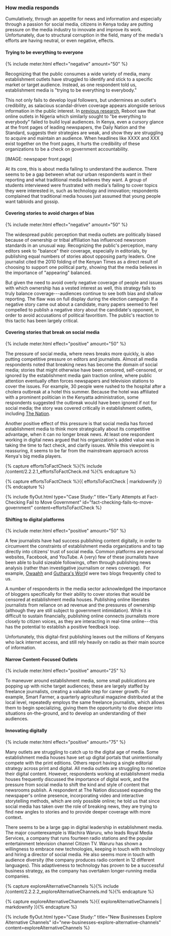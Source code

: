 ### How media responds

Cumulatively, through an appetite for news and information and especially through a passion for social media, citizens in Kenya today are putting pressure on the media industry to innovate and improve its work. Unfortunately, due to structural corruption in the field, many of the media's efforts are having neutral, or even negative, effects.

<div class="flexColumns">
<h4 class="col-1-2">Trying to be everything to everyone</h4>
{% include meter.html effect="negative" amount="50" %}
</div>

Recognizing that the public consumes a wide variety of media, many establishment outlets have struggled to identify and stick to a specific market or target audience. Instead, as one respondent told us, establishment media is "trying to be everything to everybody."

This not only fails to develop loyal followers, but undermines an outlet's credibility, as salacious scandal-driven coverage appears alongside serious information in the public interest. In [previous research](http://westafricamedia.reboot.org/), Reboot saw that online outlets in Nigeria which similarly sought to "be everything to everybody" failed to build loyal audiences. In Kenya, even a cursory glance at the front pages of leading newspapers, the Daily Nation and the Standard, suggests their strategies are weak, and show they are struggling to acquire and maintain an audience. When headlines like XXXX and XXX exist together on the front pages, it hurts the credibility of these organizations to be a check on government accountability.

[IMAGE: newspaper front page]

At its core, this is about media failing to understand the audience. There seems to be a gap between what our urban respondents want in their reporting and what traditional media believes they want. A group of students interviewed were frustrated with media's failing to cover topics they were interested in, such as technology and innovation; respondents complained that traditional media houses just assumed that young people want tabloids and gossip.

<div class="flexColumns">
<h4 class="col-1-2">Covering stories to avoid charges of bias</h4>
{% include meter.html effect="negative" amount="50" %}
</div>

The widespread public perception that media outlets are politically biased because of ownership or tribal affiliation has influenced newsroom standards in an unusual way. Recognizing the public's perception, many editors seek to "balance" their coverage, especially in editorials, by publishing equal numbers of stories about opposing party leaders. One journalist cited the 2010 folding of the Kenyan Times as a direct result of choosing to support one political party, showing that the media believes in the importance of "appearing" balanced.

But given the need to avoid overly negative coverage of people and issues with which ownership has a vested interest as well, this strategy fails to truly balance coverage---audiences continue to see both bias and shallow reporting. The flaw was on full display during the election campaign: If a negative story came out about a candidate, many papers seemed to feel compelled to publish a negative story about the candidate's opponent, in order to avoid accusations of political favoritism.  The public's reaction to this tactic has been largely critical.

<div class="flexColumns">
<h4 class="col-1-2">Covering stories that break on social media</h4>
{% include meter.html effect="positive" amount="50" %}
</div>

The pressure of social media, where news breaks more quickly, is also putting competitive pressure on editors and journalists. Almost all media respondents noted that breaking news has become the domain of social media; stories that might otherwise have been censored, self-censored, or ignored by the establishment media gain traction online, where public attention eventually often forces newspapers and television stations to cover the issues. For example, 30 people were rushed to the hospital after a cholera outbreak at a hotel this summer. Because the hotel was affiliated with a prominent politician in the Kenyatta administration, some respondents suggested the outbreak would have been ignored if not for social media; the story was covered critically in establishment outlets, including [The Nation](http://www.nation.co.ke/counties/nairobi/government-apparent-attempt-cover-up-cholera-outbreak-weston/1954174-3986100-11xk3ci/index.html).

Another positive effect of this pressure is that social media has forced establishment media to think more strategically about its competitive advantage, when it can no longer break news. At least one respondent working in digital news argued that his organization's added value was in taking the time to fact check, and clarify issues. While this viewpoint is reassuring, it seems to be far from the mainstream approach across Kenya's big media players.

<!-- Include content as a variable -->
{% capture effortsToFactCheck %}{% include /content/2.2.2.1_effortsToFactCheck.md %}{% endcapture %}
<!-- markdownify the variable -->
{% capture effortsToFactCheck %}{{ effortsToFactCheck | markdownify }}{% endcapture %}
<!-- include the flyOut function and pass in the variable content -->
{% include flyOut.html type="Case Study:" title="Early Attempts at Fact-Checking Fail to Move Government" id="fact-checking-fails-to-move-government" content=effortsToFactCheck %}

<!-- #### Shifting to digital platforms -->

<div class="flexColumns">
<h4 class="col-1-2">Shifting to digital platforms</h4>
{% include meter.html effect="positive" amount="50" %}
</div>

A few journalists have had success publishing content digitally, in order to circumvent the constraints of establishment media organizations and to tap directly into citizens' trust of social media. Common platforms are personal websites, Facebook, and YouTube. A (very) few of these journalists have been able to build sizeable followings, often through publishing news analysis (rather than investigative journalism or news coverage).  For example, [Owaahh](http://owaahh.com/) and [Guthara's Worl](https://gathara.blogspot.com/)d were two blogs frequently cited to us.

A number of respondents in the media sector acknowledged the importance of bloggers specifically for their ability to cover stories that would be censored at establishment media houses. Publishing online liberates journalists from reliance on ad revenue and the pressures of ownership (although they are still subject to government intimidation). While it is difficult to sustain financially, publishing online connects journalists more closely to citizen voices, as they are interacting in real-time online---this has the potential to establish a positive feedback loop.

Unfortunately, this digital-first publishing leaves out the millions of Kenyans who lack internet access, and still rely heavily on radio as their main source of information.

<div class="flexColumns">
<h4 class="col-1-2">Narrow Content-Focused Outlets</h4>
{% include meter.html effect="positive" amount="25" %}
</div>

To maneuver around establishment media, some small publications are popping up with niche target audiences; these are largely staffed by freelance journalists, creating a valuable step for career growth. For example, Smart Farmer, a quarterly agricultural magazine distributed at the local level, repeatedly employs the same freelance journalists, which allows them to begin specializing, giving them the opportunity to dive deeper into situations on-the-ground, and to develop an understanding of their audiences.

<div class="flexColumns">
<h4 class="col-1-2">Innovating digitally</h4>
{% include meter.html effect="positive" amount="75" %}
</div>

Many outlets are struggling to catch up to the digital age of media. Some establishment media houses have set up digital portals that unintentionally compete with the print editions. Others report having a single editorial strategy across print and digital. All media outlets are struggling to monetize their digital content. However, respondents working at establishment media houses frequently discussed the importance of digital work, and the pressure from social media to shift the kind and style of content that newsrooms publish. A respondent at The Nation discussed expanding the newspaper's online presence, incorporating video and interactive storytelling methods, which are only possible online; he told us that since social media has taken over the role of breaking news, they are trying to find new angles to stories and to provide deeper coverage with more context.

There seems to be a large gap in digital leadership in establishment media. The major counterexample is Wachira Waruru, who leads Royal Media Services, a company that runs fourteen radio stations and the popular entertainment television channel Citizen TV. Waruru has shown a willingness to embrace new technologies, keeping in touch with technology and hiring a director of social media. He also seems more in touch with audience diversity (the company produces radio content in 12 different languages). This adaptiveness to technology has proven to be a successful business strategy, as the company has overtaken longer-running media companies.

<!-- Include content as a variable -->
{% capture exploreAlternativeChannels %}{% include /content/2.2.2.2_exploreAlternativeChannels.md %}{% endcapture %}
<!-- markdownify the variable -->
{% capture exploreAlternativeChannels %}{{ exploreAlternativeChannels | markdownify }}{% endcapture %}
<!-- include the flyOut function and pass in the variable content -->
{% include flyOut.html type="Case Study:" title="New Businesses Explore Alternative Channels" id="new-businesses-explore-alternative-channels" content=exploreAlternativeChannels %}
